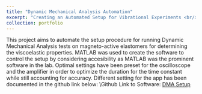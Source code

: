 ```yaml
---
title: "Dynamic Mechanical Analysis Automation"
excerpt: "Creating an Automated Setup for Vibrational Experiments <br/><img src='/images/DMA_MAE.png' width = '500'>"
collection: portfolio
---
```

This project aims to automate the setup procedure for running Dynamic Mechanical Analysis tests on magneto-active elastomers for determining the viscoelastic properties. MATLAB was used to create the software to control the setup by considering accesibility as MATLAB was the prominent software in the lab. 
Optimal settings have been preset for the oscilloscope and the amplifier in order to optimize the duration for the time constant while still accounting for accuracy. Different setting for the app has been documented in the github link below: 
\Github Link to Software:  [DMA Setup](/files/Ecogrind.step)

